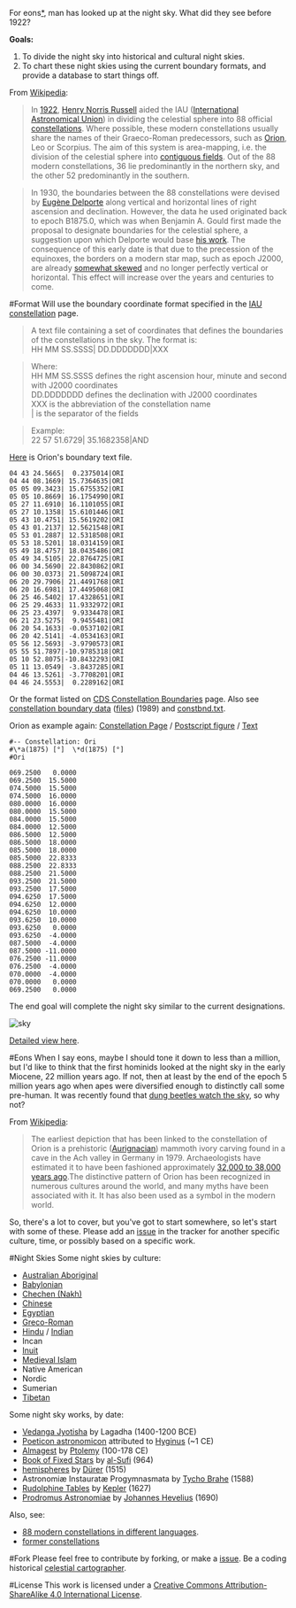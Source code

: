 For eons[*](#eons), man has looked up at the night sky. What did they see before 1922?

**Goals:**

1. To divide the night sky into historical and cultural night skies.
2. To chart these night skies using the current boundary formats, and provide a database to start things off.

From [Wikipedia](https://en.wikipedia.org/wiki/Constellation#IAU_constellations):

> In [1922](http://articles.adsabs.harvard.edu/full/1922PA.....30..469R), [Henry Norris Russell](https://en.wikipedia.org/wiki/Henry_Norris_Russell) aided the IAU ([International Astronomical Union](https://en.wikipedia.org/wiki/International_Astronomical_Union)) in dividing the celestial sphere into 88 official [constellations](http://www.ianridpath.com/iaulist1.htm). Where possible, these modern constellations usually share the names of their Graeco-Roman predecessors, such as [Orion](https://en.wikipedia.org/wiki/Orion_%28constellation%29), Leo or Scorpius. The aim of this system is area-mapping, i.e. the division of the celestial sphere into [contiguous fields](http://www.iau.org/public/themes/constellations/). Out of the 88 modern constellations, 36 lie predominantly in the northern sky, and the other 52 predominantly in the southern.

> In 1930, the boundaries between the 88 constellations were devised by [Eugène Delporte](https://en.wikipedia.org/wiki/Eug%C3%A8ne_Joseph_Delporte) along vertical and horizontal lines of right ascension and declination. However, the data he used originated back to epoch B1875.0, which was when Benjamin A. Gould first made the proposal to designate boundaries for the celestial sphere, a suggestion upon which Delporte would base [his work](contribute). The consequence of this early date is that due to the precession of the equinoxes, the borders on a modern star map, such as epoch J2000, are already [somewhat skewed](http://cdsarc.u-strasbg.fr/ftp/cats/VI/49/constell.pdf) and no longer perfectly vertical or horizontal. This effect will increase over the years and centuries to come.

#Format
Will use the boundary coordinate format specified in the [IAU constellation](http://www.iau.org/public/themes/constellations/) page.

>  A text file containing a set of coordinates that defines the boundaries of the constellations in the sky. The format is: <br>
HH MM SS.SSSS| DD.DDDDDDD|XXX

> Where: <br>
> HH MM SS.SSSS defines the right ascension hour, minute and second with J2000 coordinates <br>
> DD.DDDDDDD defines the declination with J2000 coordinates <br>
> XXX is the abbreviation of the constellation name <br>
> | is the separator of the fields

> Example: <br>
> 22 57 51.6729| 35.1682358|AND

[Here](http://www.iau.org/static/public/constellations/txt/ori.txt) is Orion's boundary text file.

```
04 43 24.5665|  0.2375014|ORI
04 44 08.1669| 15.7364635|ORI
05 05 09.3423| 15.6755352|ORI
05 05 10.8669| 16.1754990|ORI
05 27 11.6910| 16.1101055|ORI
05 27 10.1358| 15.6101446|ORI
05 43 10.4751| 15.5619202|ORI
05 43 01.2137| 12.5621548|ORI
05 53 01.2887| 12.5318508|ORI
05 53 18.5201| 18.0314159|ORI
05 49 18.4757| 18.0435486|ORI
05 49 34.5105| 22.8764725|ORI
06 00 34.5690| 22.8430862|ORI
06 00 30.0373| 21.5098724|ORI
06 20 29.7906| 21.4491768|ORI
06 20 16.6981| 17.4495068|ORI
06 25 46.5402| 17.4328651|ORI
06 25 29.4633| 11.9332972|ORI
06 25 23.4397|  9.9334478|ORI
06 21 23.5275|  9.9455481|ORI
06 20 54.1633| -0.0537102|ORI
06 20 42.5141| -4.0534163|ORI
05 56 12.5693| -3.9790573|ORI
05 55 51.7897|-10.9785318|ORI
05 10 52.8075|-10.8432293|ORI
05 11 13.0549| -3.8437285|ORI
04 46 13.5261| -3.7708201|ORI
04 46 24.5553|  0.2289162|ORI
```

Or the format listed on [CDS Constellation Boundaries](http://vizier.cfa.harvard.edu/vizier/VizieR/constellations.htx) page. Also see [constellation boundary data](http://cdsarc.u-strasbg.fr/viz-bin/Cat?cat=VI%2F49) ([files](http://cdsarc.u-strasbg.fr/viz-bin/Cat?cat=VI%2F49&target=http&)) (1989) and [constbnd.txt](http://cdsarc.u-strasbg.fr/viz-bin/getCatFile_Redirect/?VI/49/constbnd.txt).

Orion as example again: [Constellation Page](http://vizier.cfa.harvard.edu/viz-bin/vizExec/Vgraph?VI/42&Ori) / [Postscript figure](http://vizier.cfa.harvard.edu/viz-bin/nph-Plot/Vgraph/ps?VI%2f42&Ori) / [Text](http://vizier.cfa.harvard.edu/viz-bin/nph-Plot/Vgraph/txt?VI%2f42&Ori)

```
#-- Constellation: Ori
#\*a(1875) [°]	\*d(1875) [°]
#Ori

069.2500   0.0000
069.2500  15.5000
074.5000  15.5000
074.5000  16.0000
080.0000  16.0000
080.0000  15.5000
084.0000  15.5000
084.0000  12.5000
086.5000  12.5000
086.5000  18.0000
085.5000  18.0000
085.5000  22.8333
088.2500  22.8333
088.2500  21.5000
093.2500  21.5000
093.2500  17.5000
094.6250  17.5000
094.6250  12.0000
094.6250  10.0000
093.6250  10.0000
093.6250   0.0000
093.6250  -4.0000
087.5000  -4.0000
087.5000 -11.0000
076.2500 -11.0000
076.2500  -4.0000
070.0000  -4.0000
070.0000   0.0000
069.2500   0.0000
```

The end goal will complete the night sky similar to the current designations.

![sky](https://upload.wikimedia.org/wikipedia/commons/thumb/d/d4/Constellations_ecliptic_equirectangular_plot.svg/512px-Constellations_ecliptic_equirectangular_plot.svg.png 'Constellations ecliptic equirectangular plot')

[Detailed view here](https://upload.wikimedia.org/wikipedia/commons/thumb/d/d4/Constellations_ecliptic_equirectangular_plot.svg/1000px-Constellations_ecliptic_equirectangular_plot.svg.png).



#Eons
When I say eons, maybe I should tone it down to less than a million, but I'd like to think that the first hominids looked at the night sky in the early Miocene, 22 million years ago. If not, then at least by the end of the epoch 5 million years ago when apes were diversified enough to distinctly call some pre-human. It was recently found that [dung beetles watch the sky](http://www.sciencedirect.com/science/article/pii/S0960982212015072), so why not?

From [Wikipedia](https://en.wikipedia.org/wiki/Orion_%28constellation%29#History_and_mythology):

> The earliest depiction that has been linked to the constellation of Orion is a prehistoric ([Aurignacian](https://en.wikipedia.org/wiki/Aurignacian)) mammoth ivory carving found in a cave in the Ach valley in Germany in 1979. Archaeologists have estimated it to have been fashioned approximately [32,000 to 38,000 years ago](http://www.academia.edu/2548806/The_anthropoid_in_the_sky_Does_a_32_000_years_old_ivory_plate_show_the_constellation_Orion_combined_with_a_pregnancy_calendar).The distinctive pattern of Orion has been recognized in numerous cultures around the world, and many myths have been associated with it. It has also been used as a symbol in the modern world.

So, there's a lot to cover, but you've got to start somewhere, so let's start with some of these. Please add an [issue](https://github.com/digitalvapor/asterisms/issues) in the tracker for another specific culture, time, or possibly based on a specific work.

#Night Skies
Some night skies by culture:

* [Australian Aboriginal](https://en.wikipedia.org/wiki/Australian_Aboriginal_astronomy)
* [Babylonian](https://en.wikipedia.org/wiki/Babylonian_star_catalogues)
* [Chechen (Nakh)](https://en.wikipedia.org/wiki/Nakh_peoples#Cosmology_and_creation)
* [Chinese](https://en.wikipedia.org/wiki/Chinese_constellations)
* [Egyptian](https://en.wikipedia.org/wiki/Egyptian_astronomy)
* [Greco-Roman](https://en.wikipedia.org/wiki/Ancient_Greek_astronomy)
* [Hindu](https://en.wikipedia.org/wiki/Hindu_astrology) / [Indian](https://en.wikipedia.org/wiki/Indian_astronomy)
* Incan
* [Inuit](https://en.wikipedia.org/wiki/Inuit_astronomy)
* [Medieval Islam](https://en.wikipedia.org/wiki/Astronomy_in_medieval_Islam)
* Native American
* Nordic
* Sumerian
* [Tibetan](https://en.wikipedia.org/wiki/Tibetan_astronomy)

Some night sky works, by date:

* [Vedanga Jyotisha](https://en.wikipedia.org/wiki/Vedanga_Jyotisha) by Lagadha (1400-1200 BCE)
* [Poeticon astronomicon](https://en.wikipedia.org/wiki/Poeticon_astronomicon)  attributed to [Hyginus](https://en.wikipedia.org/wiki/Hyginus) (~1 CE)
* [Almagest](https://en.wikipedia.org/wiki/Almagest) by [Ptolemy](https://en.wikipedia.org/wiki/Ptolemy) (100-178 CE)
* [Book of Fixed Stars](https://en.wikipedia.org/wiki/Book_of_Fixed_Stars) by [al-Sufi](https://en.wikipedia.org/wiki/Abd_al-Rahman_al-Sufi) (964)
* [hemispheres](http://www.ianridpath.com/startales/durer.htm) by [Dürer](https://en.wikipedia.org/wiki/Albrecht_D%C3%BCrer) (1515)
* Astronomiæ Instauratæ Progymnasmata by [Tycho Brahe](https://en.wikipedia.org/wiki/Tycho_Brahe) (1588)
* [Rudolphine Tables](https://en.wikipedia.org/wiki/Rudolphine_Tables) by [Kepler](https://en.wikipedia.org/wiki/Johannes_Kepler) (1627)
* [Prodromus Astronomiae](https://en.wikipedia.org/wiki/Prodromus_Astronomiae) by [Johannes Hevelius](https://en.wikipedia.org/wiki/Johannes_Hevelius) (1690)

Also, see:

* [88 modern constellations in different languages](https://en.wikipedia.org/wiki/88_modern_constellations_in_different_languages).
* [former constellations](https://en.wikipedia.org/wiki/Former_constellations)

#Fork
Please feel free to contribute by forking, or make a [issue](https://github.com/digitalvapor/asterisms/issues). Be a coding historical [celestial cartographer](https://en.wikipedia.org/wiki/Celestial_cartography).

#License
This work is licensed under a [Creative Commons Attribution-ShareAlike 4.0 International License](http://creativecommons.org/licenses/by-sa/4.0/).
